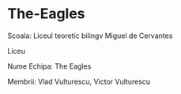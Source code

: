 # The-Eagles

Scoala: Liceul teoretic bilingv Miguel de Cervantes

Liceu

Nume Echipa: The Eagles

Membrii: Vlad Vulturescu, Victor Vulturescu

